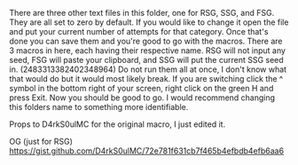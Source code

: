 There are three other text files in this folder, one for RSG, SSG, and FSG. They are all set to zero by default. If you would like to change it open the file and put your current number of attempts for that category.
Once that's done you can save them and you're good to go with the macros.
There are 3 macros in here, each having their respective name. RSG will not input any seed, FSG will paste your clipboard, and SSG will put the current SSG seed in. (2483313382402348964)
Do not run them all at once, I don't know what that would do but it would most likely break. If you are switching click the ^ symbol in the bottom right of your screen, right click on the green H and press Exit.
Now you should be good to go. I would recommend changing this folders name to something more identifiable.

Props to D4rkS0ulMC for the original macro, I just edited it.

OG (just for RSG) https://gist.github.com/D4rkS0ulMC/72e781f631cb7f465b4efbdb4efb6aa6

